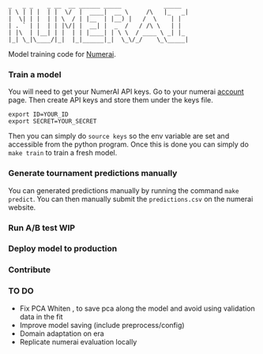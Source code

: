 ```
_   _ _    _ __  __ ______ _____            _____
| \ | | |  | |  \/  |  ____|  __ \     /\   |_   _|
|  \| | |  | | \  / | |__  | |__) |   /  \    | |
| . ` | |  | | |\/| |  __| |  _  /   / /\ \   | |
| |\  | |__| | |  | | |____| | \ \  / ____ \ _| |_
|_| \_|\____/|_|  |_|______|_|  \_\/_/    \_\_____|
```

Model training code for [Numerai](https://numer.ai).

### Train a model

You will need to get your NumerAI API keys. Go to your numerai [account](https://numer.ai/account) page. Then create API keys and store them under the keys file.

```
export ID=YOUR_ID
export SECRET=YOUR_SECRET
```
Then you can simply do `source keys` so the env variable are set and accessible from the python program. Once this is done you can simply do `make train` to train a fresh model.

### Generate tournament predictions manually

You can generated predictions manually by running the command `make predict`. You can then manually submit the `predictions.csv` on the numerai website.

### Run A/B test WIP

### Deploy model to production

### Contribute

### TO DO

- Fix PCA Whiten , to save pca along the model and avoid using validation data in the fit
- Improve model saving (include preprocess/config)
- Domain adaptation on era
- Replicate numerai evaluation locally
